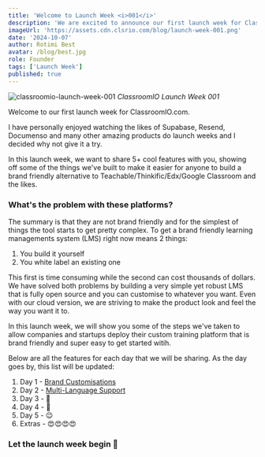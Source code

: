 ```yaml
---
title: 'Welcome to Launch Week <i>001</i>'
description: 'We are excited to announce our first launch week for ClassroomIO.com. We will be sharing a new feature every day for 5 days.'
imageUrl: 'https://assets.cdn.clsrio.com/blog/launch-week-001.png'
date: '2024-10-07'
author: Rotimi Best
avatar: /blog/best.jpg
role: Founder
tags: ['Launch Week']
published: true
---
```


![classroomio-launch-week-001](https://assets.cdn.clsrio.com/blog/launch-week-001.png)
_ClassroomIO Launch Week 001_

Welcome to our first launch week for ClassroomIO.com.

I have personally enjoyed watching the likes of Supabase, Resend, Documenso and many other amazing products do launch weeks and I decided why not give it a try.

In this launch week, we want to share 5+ cool features with you, showing off some of the things we've built to make it easier for anyone to build a brand friendly alternative to Teachable/Thinkific/Edx/Google Classroom and the likes.

### What's the problem with these platforms?

The summary is that they are not brand friendly and for the simplest of things the tool starts to get pretty complex. To get a brand friendly learning managements system (LMS) right now means 2 things:

1. You build it yourself
2. You white label an existing one

This first is time consuming while the second can cost thousands of dollars. We have solved both problems by building a very simple yet robust LMS that is fully open source and you can customise to whatever you want. Even with our cloud version, we are striving to make the product look and feel the way you want it to.

In this launch week, we will show you some of the steps we've taken to allow companies and startups deploy their custom training platform that is brand friendly and super easy to get started witih.

Below are all the features for each day that we will be sharing. As the day goes by, this list will be updated:

1. Day 1 - [Brand Customisations](/blog/brand-customisations)
2. Day 2 - [Multi-Language Support](/blog/multi-language)
3. Day 3 - 🤩
4. Day 4 - 🤯
5. Day 5 - 😉
6. Extras - 😍😍😍😍

### Let the launch week begin 🚀
